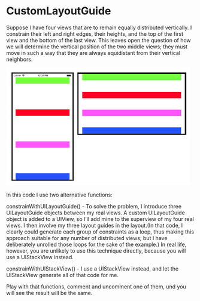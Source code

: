 # CustomLayoutGuide
Suppose I have four views that are to remain equally distributed vertically. I constrain their left and right edges, their heights, and the top of the first view and the bottom of the last view. This leaves open the question of how we will determine the vertical position of the two middle views; they must move in such a way that they are always equidistant from their vertical neighbors.

![Equal Destribution](https://github.com/Lilyeka/CustomLayoutGuide/blob/master/CustomLayoutGuide/EqualDestribution.png "Equal Destribution")


 In this code I use two alternative functions: 
 
 constrainWithUILayoutGuide() - To solve the problem, I introduce three UILayoutGuide objects between my real views. A custom UILayoutGuide object is added to a UIView, so I’ll add mine to the superview of my four real views. I then involve my three layout guides in the layout.(In that code, I clearly could generate each group of constraints as a loop, thus making this approach suitable for any number of distributed views; but I have deliberately unrolled those loops for the sake of the example.)
      In real life, however, you are unlikely to use this technique directly, because you will use a UIStackView instead.


constrainWithUIStackView() - I use a UIStackView instead, and let the UIStackView generate all of that code for me.

Play with that functions, comment and uncomment one of them, und you will see the result will be the same. 
